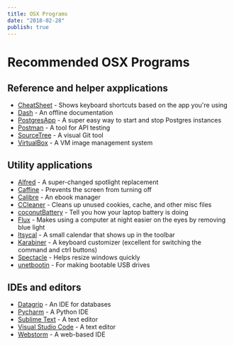 ```yaml
---
title: OSX Programs
date: "2018-02-28"
publish: true
---
```



# Recommended OSX Programs

## Reference and helper axpplications

- [CheatSheet](https://www.cheatsheetapp.com/CheatSheet/) - Shows keyboard shortcuts based on the app you're using
- [Dash](https://kapeli.com/dash) - An offline documentation
- [PostgresApp](https://postgresapp.com/) - A super easy way to start and stop Postgres instances
- [Postman](https://www.getpostman.com/) - A tool for API testing
- [SourceTree](https://www.sourcetreeapp.com/) - A visual Git tool
- [VirtualBox](https://www.virtualbox.org/) - A VM image management system

## Utility applications

- [Alfred](https://www.alfredapp.com/) - A super-changed spotlight replacement
- [Caffine](http://lightheadsw.com/caffeine/) - Prevents the screen from turning off
- [Calibre](https://calibre-ebook.com/) - An ebook manager
- [CCleaner](https://www.ccleaner.com/ccleaner-mac) - Cleans up unused cookies, cache, and other misc files
- [coconutBattery](http://www.coconut-flavour.com/coconutbattery/) - Tell you how your laptop battery is doing
- [Flux](https://justgetflux.com/) - Makes using a computer at night easier on the eyes by removing blue light
- [Itsycal](https://www.mowglii.com/itsycal/) - A small calendar that shows up in the toolbar
- [Karabiner](https://pqrs.org/osx/karabiner/) - A keyboard customizer (excellent for switching the command and ctrl buttons)
- [Spectacle](https://www.spectacleapp.com/) - Helps resize windows quickly
- [unetbootin](https://unetbootin.github.io/) - For making bootable USB drives

## IDEs and editors

- [Datagrip](https://www.jetbrains.com/datagrip/) - An IDE for databases
- [Pycharm](https://www.jetbrains.com/pycharm/) - A Python IDE
- [Sublime Text](https://www.sublimetext.com/) - A text editor
- [Visual Studio Code](https://code.visualstudio.com/) - A text editor
- [Webstorm](https://www.jetbrains.com/webstorm/) - A web-based IDE